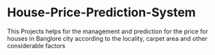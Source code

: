 # House-Price-Prediction-System
This Projects helps for the management and prediction for the price for houses in Banglore city according to the locality, carpet area and other considerable factors
